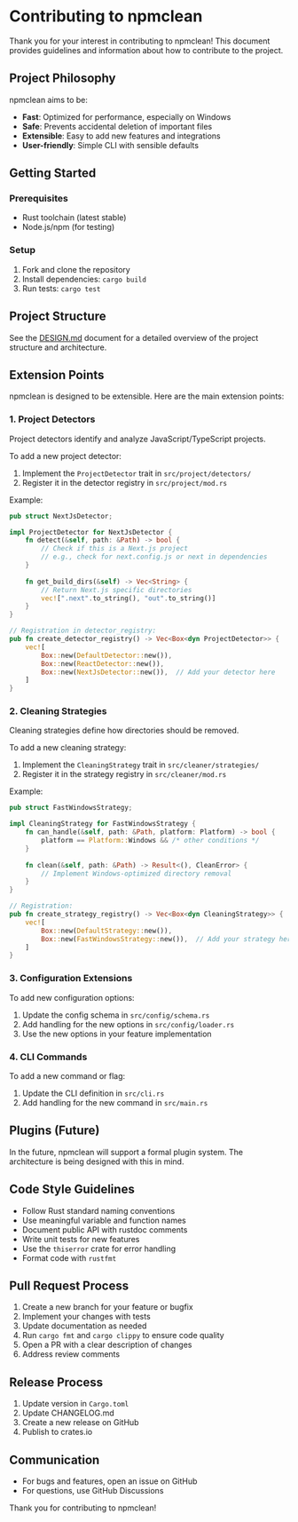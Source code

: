 # Contributing to npmclean

Thank you for your interest in contributing to npmclean! This document provides guidelines and information about how to contribute to the project.

## Project Philosophy

npmclean aims to be:

- **Fast**: Optimized for performance, especially on Windows
- **Safe**: Prevents accidental deletion of important files
- **Extensible**: Easy to add new features and integrations
- **User-friendly**: Simple CLI with sensible defaults

## Getting Started

### Prerequisites

- Rust toolchain (latest stable)
- Node.js/npm (for testing)

### Setup

1. Fork and clone the repository
2. Install dependencies: `cargo build`
3. Run tests: `cargo test`

## Project Structure

See the [DESIGN.md](./DESIGN.md) document for a detailed overview of the project structure and architecture.

## Extension Points

npmclean is designed to be extensible. Here are the main extension points:

### 1. Project Detectors

Project detectors identify and analyze JavaScript/TypeScript projects.

To add a new project detector:

1. Implement the `ProjectDetector` trait in `src/project/detectors/`
2. Register it in the detector registry in `src/project/mod.rs`

Example:

```rust
pub struct NextJsDetector;

impl ProjectDetector for NextJsDetector {
    fn detect(&self, path: &Path) -> bool {
        // Check if this is a Next.js project
        // e.g., check for next.config.js or next in dependencies
    }
    
    fn get_build_dirs(&self) -> Vec<String> {
        // Return Next.js specific directories
        vec![".next".to_string(), "out".to_string()]
    }
}

// Registration in detector_registry:
pub fn create_detector_registry() -> Vec<Box<dyn ProjectDetector>> {
    vec![
        Box::new(DefaultDetector::new()),
        Box::new(ReactDetector::new()),
        Box::new(NextJsDetector::new()),  // Add your detector here
    ]
}
```

### 2. Cleaning Strategies

Cleaning strategies define how directories should be removed.

To add a new cleaning strategy:

1. Implement the `CleaningStrategy` trait in `src/cleaner/strategies/`
2. Register it in the strategy registry in `src/cleaner/mod.rs`

Example:

```rust
pub struct FastWindowsStrategy;

impl CleaningStrategy for FastWindowsStrategy {
    fn can_handle(&self, path: &Path, platform: Platform) -> bool {
        platform == Platform::Windows && /* other conditions */
    }
    
    fn clean(&self, path: &Path) -> Result<(), CleanError> {
        // Implement Windows-optimized directory removal
    }
}

// Registration:
pub fn create_strategy_registry() -> Vec<Box<dyn CleaningStrategy>> {
    vec![
        Box::new(DefaultStrategy::new()),
        Box::new(FastWindowsStrategy::new()),  // Add your strategy here
    ]
}
```

### 3. Configuration Extensions

To add new configuration options:

1. Update the config schema in `src/config/schema.rs`
2. Add handling for the new options in `src/config/loader.rs`
3. Use the new options in your feature implementation

### 4. CLI Commands

To add a new command or flag:

1. Update the CLI definition in `src/cli.rs`
2. Add handling for the new command in `src/main.rs`

## Plugins (Future)

In the future, npmclean will support a formal plugin system. The architecture is being designed with this in mind.

## Code Style Guidelines

- Follow Rust standard naming conventions
- Use meaningful variable and function names
- Document public API with rustdoc comments
- Write unit tests for new features
- Use the `thiserror` crate for error handling
- Format code with `rustfmt`

## Pull Request Process

1. Create a new branch for your feature or bugfix
2. Implement your changes with tests
3. Update documentation as needed
4. Run `cargo fmt` and `cargo clippy` to ensure code quality
5. Open a PR with a clear description of changes
6. Address review comments

## Release Process

1. Update version in `Cargo.toml`
2. Update CHANGELOG.md
3. Create a new release on GitHub
4. Publish to crates.io

## Communication

- For bugs and features, open an issue on GitHub
- For questions, use GitHub Discussions

Thank you for contributing to npmclean!
